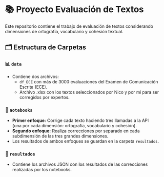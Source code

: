 # 📚 Proyecto Evaluación de Textos

Este repositorio contiene el trabajo de evaluación de textos considerando dimensiones de ortografía, vocabulario y cohesión textual.

## 🗂 Estructura de Carpetas

### 📊 `data`

- Contiene dos archivos:
  - `df_ECE` con más de 3000 evaluaciones del Examen de Comunicación Escrita (ECE).
  - Archivo .xlsx con los textos seleccionados por Nico y por mí para ser corregidos por expertos.

### 📓 `notebooks`

- **Primer enfoque:** Corrige cada texto haciendo tres llamadas a la API (una por cada dimensión: ortografía, vocabulario y cohesión).
- **Segundo enfoque:** Realiza correcciones por separado en cada subdimensión de las tres grandes dimensiones.
- Los resultados de ambos enfoques se guardan en la carpeta `resultados`.

### 📁 `resultados`

- Contiene los archivos JSON con los resultados de las correcciones realizadas por los notebooks.
